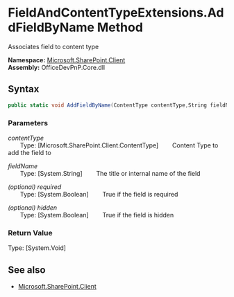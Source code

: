 # FieldAndContentTypeExtensions.AddFieldByName Method  
Associates field to content type  

**Namespace:** [Microsoft.SharePoint.Client](Microsoft.SharePoint.Client.md)  
**Assembly:** OfficeDevPnP.Core.dll  
## Syntax
```C#
public static void AddFieldByName(ContentType contentType,String fieldName,Boolean required,Boolean hidden)
```
### Parameters
*contentType*  
&emsp;&emsp;Type: [Microsoft.SharePoint.Client.ContentType] 
&emsp;&emsp;Content Type to add the field to  
  
*fieldName*  
&emsp;&emsp;Type: [System.String] 
&emsp;&emsp;The title or internal name of the field  
  
*(optional) required*  
&emsp;&emsp;Type: [System.Boolean] 
&emsp;&emsp;True if the field is required  
  
*(optional) hidden*  
&emsp;&emsp;Type: [System.Boolean] 
&emsp;&emsp;True if the field is hidden  
  
### Return Value
Type: [System.Void]  

## See also
- [Microsoft.SharePoint.Client](Microsoft.SharePoint.Client.md)
